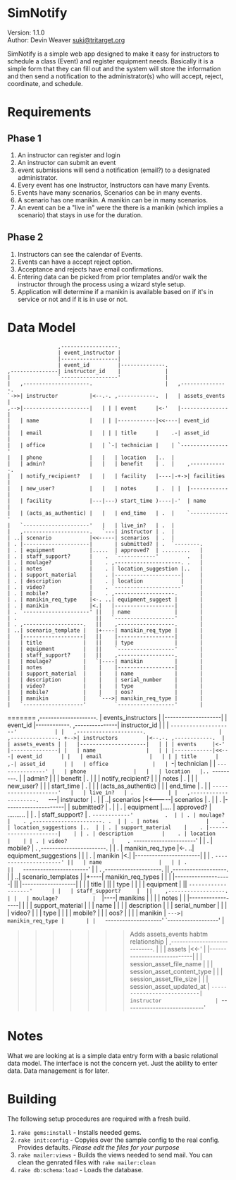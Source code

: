 SimNotify
=========

Version: 1.1.0  
Author: Devin Weaver <suki@tritarget.org>

SimNotify is a simple web app designed to make it easy for instructors to
schedule a class (Event) and register equipment needs. Basically it is a
simple form that they can fill out and the system will store the information
and then send a notification to the administrator(s) who will accept, reject,
coordinate, and schedule.

Requirements
============

Phase 1
-------
1. An instructor can register and login
2. An instructor can submit an event
3. event submissions will send a notification (email?) to a designated
   administrator.
4. Every event has one Instructor, Instructors can have many Events.
5. Events have many scenarios, Scenarios can be in many events.
6. A scenario has one manikin. A manikin can be in many scenarios.
7. An event can be a "live in" were the there is a manikin (which implies a
   scenario) that stays in use for the duration.

Phase 2
-------
1. Instructors can see the calendar of Events.
2. Events can have a accept reject option.
3. Acceptance and rejects have email confirmations.
4. Entering data can be picked from prior templates and/or walk the instructor
   through the process using a wizard style setup.
5. Application will determine if a manikin is available based on if it's in
   service or not and if it is in use or not.

Data Model
==========
                    ,------------------.
                    | event_instructor |
                    |------------------|
                    | event_id         |--------------.
    ,---------------| instructor_id    |              |
    |               `------------------'              |
    |   ,---------------------.                       |   ,---------------.
    `->>| instructor          |<--.-. ,------------.  |   | assets_events |
    ,-->|---------------------|   | | | event      |<-'   |---------------|
    |   | name                |   | | |------------|<<----| event_id      |
    |   | email               |   | | | title      |    .-| asset_id      |
    |   | office              |   | `-| technician |    | `---------------'
    |   | phone               |   |   | location   |..  |
    |   | admin?              |   |   | benefit    | .  |    ,------------.
    |   | notify_recipient?   |   |   | facility   |----|-+->| facilities |
    |   | new_user?           |   |   | notes      | .  | |  |------------|
    |   | facility            |---|---) start_time )----|-'  | name       |
    |   | (acts_as_authentic) |   |   | end_time   | .  |    `------------'
    |   `---------------------'   |   | live_in?   | .  |
    |   ,---------------------.   `---| instructor | .  |
    | ..| scenario            |<<-----| scenarios  | .  |
    | . |---------------------|       | submitted? | .  `--------.
    | . | equipment           |.....  | approved?  | .........   |
    | . | staff_support?      |    .  `------------'         .   |
    | . | moulage?            |    . ,---------------------. .   |
    | . | notes               |    . | location_suggestion |..   |
    | . | support_material    |    . |---------------------|     |
    | . | description         |    . | location            |     |
    | . | video?              |    . `---------------------'     |
    | . | mobile?             |    . ,-------------------.       |
    | . | manikin_req_type    |<-. ..| equipment_suggest |       |
    | . | manikin             |<.|   |-------------------|       |
    | . `---------------------' ||   | name              |       |
    | .                         ||   `-------------------'       |
    | . ,-------------------.   ||    ,------------------.       |
    | ..| scenario_template |   |+----| manikin_req_type |       |
    |   |-------------------|   ||    |------------------|       |
    |   | title             |   ||    | type             |       |
    |   | equipment         |   ||    `------------------'       |
    |   | staff_support?    |   ||    ,------------------.       |
    |   | moulage?          |   `|----| manikin          |       |
    |   | notes             |    |    |------------------|       |
    |   | support_material  |    |    | name             |       |
    |   | description       |    |    | serial_number    |       |
    |   | video?            |    |    | type             |       |
    |   | mobile?           |    |    | oos?             |       |
    |   | manikin           |    `--->| manikin_req_type |       |
    |   `-------------------'         `------------------'       |
=======
                    ,--------------------.
                    | events_instructors |
                    |--------------------|
                    | event_id           |------------.
    ,---------------| instructor_id      |            |
    |               `--------------------'            |
    |   ,---------------------.                       |  ,---------------.
    +-->| instructors         |<--.-. ,------------.  |  | assets_events |
    |   |---------------------|   | | | events     |<-'  |---------------|
    |   | name                |   | | |------------|<<---| event_id      |
    |   | email               |   | | | title      |   ,-| asset_id      |
    |   | office              |   | `-| technician |   | `---------------'
    |   | phone               |   |   | location   |.. `---------.
    |   | admin?              |   |   | benefit    | .           |
    |   | notify_recipient?   |   |   | notes      | .           |
    |   | new_user?           |   |   | start_time | .           |
    |   | (acts_as_authentic) |   |   | end_time   | .           |
    |   `---------------------'   |   | live_in?   | .           |
    |   ,---------------------.   `---| instructor | .           |
    | ..| scenarios           |<<-----| scenarios  | .           |
    | . |---------------------|       | submitted? | .           |
    | . | equipment           |.....  | approved?  | ..........  |
    | . | staff_support?      |    .  `------------'          .  |
    | . | moulage?            |    . ,----------------------. .  |
    | . | notes               |    . | location_suggestions |..  |
    | . | support_material    |    . |----------------------|    |
    | . | description         |    . | location             |    |
    | . | video?              |    . `----------------------'    |
    | . | mobile?             |    . ,-----------------------.   |
    | . | manikin_req_type    |<-. ..| equipment_suggestions |   |
    | . | manikin             |<.|   |-----------------------|   |
    | . `---------------------' ||   | name                  |   |
    | .                         ||   `-----------------------'   |
    | . ,--------------------.  ||    ,-------------------.      |
    | ..| scenario_templates |  |+----| manikin_req_types |      |
    |   |--------------------|  ||    |-------------------|      |
    |   | title              |  ||    | type              |      |
    |   | equipment          |  ||    `-------------------'      |
    |   | staff_support?     |  ||    ,------------------.       |
    |   | moulage?           |  `|----| manikins         |       |
    |   | notes              |   |    |------------------|       |
    |   | support_material   |   |    | name             |       |
    |   | description        |   |    | serial_number    |       |
    |   | video?             |   |    | type             |       |
    |   | mobile?            |   |    | oos?             |       |
    |   | manikin            |   `--->| manikin_req_type |       |
    |   `--------------------'        `------------------'       |
>>>>>>> Adds assets_events habtm relationship
    |                           ,----------------------------.   |
    |                           | assets                     |<<-'
    |                           |----------------------------|
    |                           | session_asset_file_name    |
    |                           | session_asset_content_type |
    |                           | session_asset_file_size    |
    |                           | session_asset_updated_at   |
    `---------------------------| instructor                 |
                                `----------------------------'

Notes
=====

What we are looking at is a simple data entry form with a basic relational
data model. The interface is not the concern yet. Just the ability to enter
data. Data management is for later.

Building
========

The following setup procedures are required with a fresh build.

1. `rake gems:install` - Installs needed gems.
2. `rake init:config` - Copyies over the sample config to the real config.
   Provides defaults. _Please edit the files for your purpose_
3. `rake mailer:views` - Builds the views needed to send mail. You can
   clean the genrated files with `rake mailer:clean`
4. `rake db:schema:load` - Loads the database.
